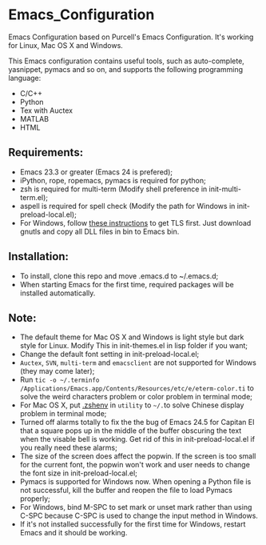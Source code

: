 Emacs_Configuration
========================================

Emacs Configuration based on Purcell's Emacs Configuration. It's working for Linux, Mac OS X and Windows.

This Emacs configuration contains useful tools, such as auto-complete, yasnippet, pymacs and so on, and supports the following programming language:
  - C/C++
  - Python
  - Tex with Auctex
  - MATLAB
  - HTML

## Requirements:
  - Emacs 23.3 or greater (Emacs 24 is prefered);
  - iPython, rope, ropemacs, pymacs is required for python;
  - zsh is required for multi-term (Modify shell preference in init-multi-term.el);
  - aspell is required for spell check (Modify the path for Windows in init-preload-local.el);
  - For Windows, follow [these instructions](http://xn--9dbdkw.se/diary/how_to_enable_GnuTLS_for_Emacs_24_on_Windows/index.en.html) to get TLS first. Just download gnutls and copy all DLL files in bin to Emacs bin.

## Installation:
  - To install, clone this repo and move .emacs.d to ~/.emacs.d;
  - When starting Emacs for the first time, required packages will be installed automatically.

## Note:
  - The default theme for Mac OS X and Windows is light style but dark style for Linux. Modify This in init-themes.el in lisp folder if you want;
  - Change the default font setting in init-preload-local.el;
  - `Auctex`, `SVN`, `multi-term` and `emacsclient` are not supported for Windows (they may come later);
  - Run `tic -o ~/.terminfo /Applications/Emacs.app/Contents/Resources/etc/e/eterm-color.ti` to solve the weird characters problem or color problem in terminal mode;
  - For Mac OS X, put [.zshenv](https://github.com/wuliuxiansheng/Emacs_Configuration/blob/master/utility/.zshenv) in `utility` to `~/.`to solve Chinese display problem in terminal mode;
  - Turned off alarms totally to fix the the bug of Emacs 24.5 for Capitan EI that a square pops up in the middle of the buffer obscuring the text when the visable bell is working. Get rid of this in init-preload-local.el if you really need these alarms;
  - The size of the screen does affect the popwin. If the screen is too small for the current font, the popwin won't work and user needs to change the font size in init-preload-local.el;
  - Pymacs is supported for Windows now. When opening a Python file is not successful, kill the buffer and reopen the file to load Pymacs properly;
  - For Windows, bind M-SPC to set mark or unset mark rather than using C-SPC because C-SPC is used to change the input method in Windows.
  - If it's not installed successfully for the first time for Windows, restart Emacs and it should be working.
